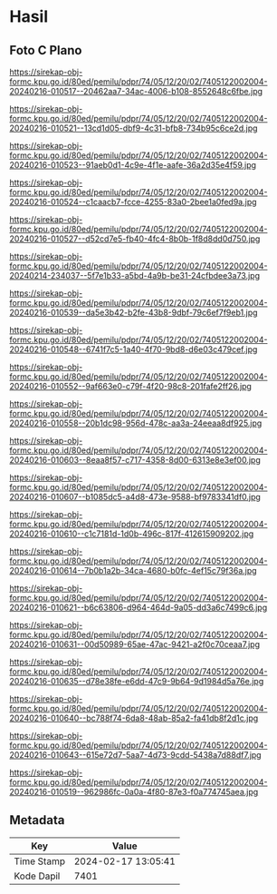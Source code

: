 # Hasil

## Foto C Plano

https://sirekap-obj-formc.kpu.go.id/80ed/pemilu/pdpr/74/05/12/20/02/7405122002004-20240216-010517--20462aa7-34ac-4006-b108-8552648c6fbe.jpg

https://sirekap-obj-formc.kpu.go.id/80ed/pemilu/pdpr/74/05/12/20/02/7405122002004-20240216-010521--13cd1d05-dbf9-4c31-bfb8-734b95c6ce2d.jpg

https://sirekap-obj-formc.kpu.go.id/80ed/pemilu/pdpr/74/05/12/20/02/7405122002004-20240216-010523--91aeb0d1-4c9e-4f1e-aafe-36a2d35e4f59.jpg

https://sirekap-obj-formc.kpu.go.id/80ed/pemilu/pdpr/74/05/12/20/02/7405122002004-20240216-010524--c1caacb7-fcce-4255-83a0-2bee1a0fed9a.jpg

https://sirekap-obj-formc.kpu.go.id/80ed/pemilu/pdpr/74/05/12/20/02/7405122002004-20240216-010527--d52cd7e5-fb40-4fc4-8b0b-1f8d8dd0d750.jpg

https://sirekap-obj-formc.kpu.go.id/80ed/pemilu/pdpr/74/05/12/20/02/7405122002004-20240214-234037--5f7e1b33-a5bd-4a9b-be31-24cfbdee3a73.jpg

https://sirekap-obj-formc.kpu.go.id/80ed/pemilu/pdpr/74/05/12/20/02/7405122002004-20240216-010539--da5e3b42-b2fe-43b8-9dbf-79c6ef7f9eb1.jpg

https://sirekap-obj-formc.kpu.go.id/80ed/pemilu/pdpr/74/05/12/20/02/7405122002004-20240216-010548--6741f7c5-1a40-4f70-9bd8-d6e03c479cef.jpg

https://sirekap-obj-formc.kpu.go.id/80ed/pemilu/pdpr/74/05/12/20/02/7405122002004-20240216-010552--9af663e0-c79f-4f20-98c8-201fafe2ff26.jpg

https://sirekap-obj-formc.kpu.go.id/80ed/pemilu/pdpr/74/05/12/20/02/7405122002004-20240216-010558--20b1dc98-956d-478c-aa3a-24eeaa8df925.jpg

https://sirekap-obj-formc.kpu.go.id/80ed/pemilu/pdpr/74/05/12/20/02/7405122002004-20240216-010603--8eaa8f57-c717-4358-8d00-6313e8e3ef00.jpg

https://sirekap-obj-formc.kpu.go.id/80ed/pemilu/pdpr/74/05/12/20/02/7405122002004-20240216-010607--b1085dc5-a4d8-473e-9588-bf9783341df0.jpg

https://sirekap-obj-formc.kpu.go.id/80ed/pemilu/pdpr/74/05/12/20/02/7405122002004-20240216-010610--c1c7181d-1d0b-496c-817f-412615909202.jpg

https://sirekap-obj-formc.kpu.go.id/80ed/pemilu/pdpr/74/05/12/20/02/7405122002004-20240216-010614--7b0b1a2b-34ca-4680-b0fc-4ef15c79f36a.jpg

https://sirekap-obj-formc.kpu.go.id/80ed/pemilu/pdpr/74/05/12/20/02/7405122002004-20240216-010621--b6c63806-d964-464d-9a05-dd3a6c7499c6.jpg

https://sirekap-obj-formc.kpu.go.id/80ed/pemilu/pdpr/74/05/12/20/02/7405122002004-20240216-010631--00d50989-65ae-47ac-9421-a2f0c70ceaa7.jpg

https://sirekap-obj-formc.kpu.go.id/80ed/pemilu/pdpr/74/05/12/20/02/7405122002004-20240216-010635--d78e38fe-e6dd-47c9-9b64-9d1984d5a76e.jpg

https://sirekap-obj-formc.kpu.go.id/80ed/pemilu/pdpr/74/05/12/20/02/7405122002004-20240216-010640--bc788f74-6da8-48ab-85a2-fa41db8f2d1c.jpg

https://sirekap-obj-formc.kpu.go.id/80ed/pemilu/pdpr/74/05/12/20/02/7405122002004-20240216-010643--615e72d7-5aa7-4d73-9cdd-5438a7d88df7.jpg

https://sirekap-obj-formc.kpu.go.id/80ed/pemilu/pdpr/74/05/12/20/02/7405122002004-20240216-010519--962986fc-0a0a-4f80-87e3-f0a774745aea.jpg


## Metadata

| Key        | Value               |
| ---------- | ------------------- |
| Time Stamp | 2024-02-17 13:05:41 |
| Kode Dapil | 7401                |



